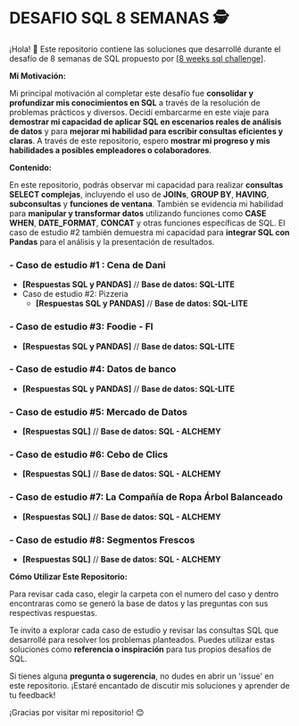 # **DESAFIO SQL 8 SEMANAS** 🕵️

¡Hola! 👋 Este repositorio contiene las soluciones que desarrollé durante el desafío de 8 semanas de SQL propuesto por [[8 weeks sql challenge](https://8weeksqlchallenge.com/)].

**Mi Motivación:**

Mi principal motivación al completar este desafío fue **consolidar y profundizar mis conocimientos en SQL** a través de la resolución de problemas prácticos y diversos. Decidí embarcarme en este viaje para **demostrar mi capacidad de aplicar SQL en escenarios reales de análisis de datos** y para **mejorar mi habilidad para escribir consultas eficientes y claras**. A través de este repositorio, espero **mostrar mi progreso y mis habilidades a posibles empleadores o colaboradores**.

**Contenido:**

En este repositorio, podrás observar mi capacidad para realizar **consultas SELECT complejas**, incluyendo el uso de **JOINs**, **GROUP BY**, **HAVING**, **subconsultas** y **funciones de ventana**. También se evidencia mi habilidad para **manipular y transformar datos** utilizando funciones como **CASE WHEN**, **DATE_FORMAT**, **CONCAT** y otras funciones específicas de SQL. El caso de estudio #2 también demuestra mi capacidad para **integrar SQL con Pandas** para el análisis y la presentación de resultados.

### - Caso de estudio #1 : Cena de Dani
   - **[Respuestas SQL y PANDAS]** // **Base de datos: SQL-LITE**
- Caso de estudio #2: Pizzeria
  - **[Respuestas SQL y PANDAS]** // **Base de datos: SQL-LITE**
### - Caso de estudio #3: Foodie - FI
  - **[Respuestas SQL y PANDAS]**  // **Base de datos: SQL-LITE**
### - Caso de estudio #4: Datos de banco
  -  **[Respuestas SQL y PANDAS]** // **Base de datos: SQL-LITE**
### - Caso de estudio #5: Mercado de Datos
  - **[Respuestas SQL]**  // **Base de datos: SQL - ALCHEMY**
### - Caso de estudio #6: Cebo de Clics
  - **[Respuestas SQL]** // **Base de datos: SQL - ALCHEMY**
### - Caso de estudio #7: La Compañía de Ropa Árbol Balanceado
  - **[Respuestas SQL]** // **Base de datos: SQL - ALCHEMY**
### - Caso de estudio #8: Segmentos Frescos
  - **[Respuestas SQL]** // **Base de datos: SQL - ALCHEMY**


**Cómo Utilizar Este Repositorio:**

Para revisar cada caso, elegir la carpeta con el numero del caso y dentro encontraras como se generó la base de datos y las preguntas con sus respectivas respuestas.

Te invito a explorar cada caso de estudio y revisar las consultas SQL que desarrollé para resolver los problemas planteados. Puedes utilizar estas soluciones como **referencia o inspiración** para tus propios desafíos de SQL.

Si tienes alguna **pregunta o sugerencia**, no dudes en abrir un 'issue' en este repositorio. ¡Estaré encantado de discutir mis soluciones y aprender de tu feedback!

¡Gracias por visitar mi repositorio! 😊
